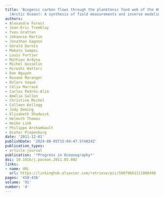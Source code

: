 ```yaml
---
title: 'Biogenic carbon flows through the planktonic food web of the Amundsen Gulf
  (Arctic Ocean): A synthesis of field measurements and inverse modeling analyses'
authors:
- Alexandre Forest
- Jean-Éric Tremblay
- Yves Gratton
- Johannie Martin
- Jonathan Gagnon
- Gérald Darnis
- Makoto Sampei
- Louis Fortier
- Mathieu Ardyna
- Michel Gosselin
- Hiroshi Hattori
- Dan Nguyen
- Roxane Maranger
- Dolors Vaqué
- Cèlia Marrasé
- Carlos Pedrós-Alió
- Amélie Sallon
- Christine Michel
- Colleen Kellogg
- Jody Deming
- Elizabeth Shadwick
- Helmuth Thomas
- Heike Link
- Philippe Archambault
- Dieter Piepenburg
date: '2011-12-01'
publishDate: '2024-08-05T15:04:47.574824Z'
publication_types:
- article-journal
publication: '*Progress in Oceanography*'
doi: 10.1016/j.pocean.2011.05.002
links:
- name: URL
  url: https://linkinghub.elsevier.com/retrieve/pii/S0079661111000498
pages: '410-436'
volume: '91'
number: '4'
---
```

